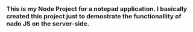 ### This is my Node Project for a notepad application. I basically created this project just to demostrate the functionallity of nado JS on the server-side.